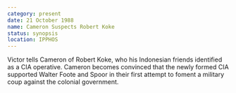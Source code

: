 ```yaml
---
category: present
date: 21 October 1988
name: Cameron Suspects Robert Koke
status: synopsis
location: IPPHOS
---
```

Victor tells Cameron of
Robert Koke, who his Indonesian friends identified as a CIA operative.
Cameron becomes convinced that the newly formed CIA supported Walter
Foote and Spoor in their first attempt to foment a military coup against
the colonial government.
